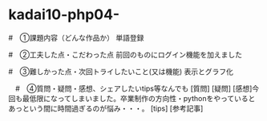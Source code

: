 # kadai10-php04-

#　①課題内容（どんな作品か）
単語登録

#　②工夫した点・こだわった点
前回のものにログイン機能を加えました

#　③難しかった点・次回トライしたいこと(又は機能)
表示とグラフ化

　#　④質問・疑問・感想、シェアしたいtips等なんでも
[質問]
[疑問]
[感想]今回も最低限になってしまいました。卒業制作の方向性・pythonをやっているとあっという間に時間過ぎるのが悩み・・・。
[tips]
[参考記事]
